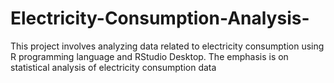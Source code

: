 # Electricity-Consumption-Analysis-
This project involves analyzing data related to electricity consumption using R programming language and RStudio Desktop. The emphasis is on statistical analysis of electricity consumption data

